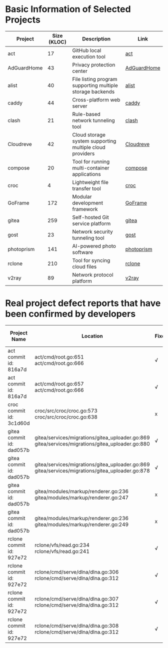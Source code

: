 # Basic Information of Selected Projects

| Project       | Size (KLOC) | Description                                                | Link
|---------------|-------------|------------------------------------------------------------|--------------------------------------|
| act           | 17          | GitHub local execution tool                                | [act](https://github.com/nektos/act) |
| AdGuardHome   | 43          | Privacy protection center                                  | [AdGuardHome](https://github.com/AdguardTeam/AdGuardHome) |
| alist         | 40          | File listing program supporting multiple storage backends  | [alist](https://github.com/alist-org/alist) | 
| caddy         | 44          | Cross-platform web server                                  | [caddy](https://github.com/caddyserver/caddy) |
| clash         | 21          | Rule-based network tunneling tool                          | [clash](https://github.com/Dreamacro/clash) |
| Cloudreve     | 42          | Cloud storage system supporting multiple cloud providers   | [Cloudreve](https://github.com/cloudreve/Cloudreve) |
| compose       | 20          | Tool for running multi-container applications              | [compose](https://github.com/docker/compose) |
| croc          | 4           | Lightweight file transfer tool                             | [croc](https://github.com/schollz/croc) |
| GoFrame       | 172         | Modular development framework                              | [GoFrame](https://github.com/gogf/gf) |
| gitea         | 259         | Self-hosted Git service platform                           | [gitea](https://github.com/go-gitea/gitea) |
| gost          | 23          | Network security tunneling tool                            | [gost](https://github.com/ginuerzh/gost) |
| photoprism    | 141         | AI-powered photo software                                  | [photoprism](https://github.com/photoprism/photoprism) |
| rclone        | 210         | Tool for syncing cloud files                               | [rclone](https://github.com/rclone/rclone) |
| v2ray         | 89          | Network protocol platform                                  | [v2ray](https://github.com/v2fly/v2ray-core) |

# Real project defect reports that have been confirmed by developers

| Project Name | Location                                                                                  | Fixed | Defect Report Link                                        |
|--------------|-------------------------------------------------------------------------------------------|-------|-----------------------------------------------------------|
| act <br> commit id: 816a7d      |   act/cmd/root.go:651 <br> act/cmd/root.go:666                        | √     | [#1741](https://github.com/nektos/act/issues/1741)          |
| act <br> commit id: 816a7d      |   act/cmd/root.go:657 <br> act/cmd/root.go:666                        | √     | [#1741](https://github.com/nektos/act/issues/1741)          |
| croc <br> commit id: 3c1d60d    |   croc/src/croc/croc.go:573 <br> croc/src/croc/croc.go:638           | x     | [#567](https://github.com/schollz/croc/issues/567)         |
| gitea <br> commit id: dad057b   |   gitea/services/migrations/gitea_uploader.go:869 <br> gitea/services/migrations/gitea_uploader.go:880 | √     | Email report                                              |
| gitea <br> commit id: dad057b   |   gitea/services/migrations/gitea_uploader.go:869 <br> gitea/services/migrations/gitea_uploader.go:878 | √     | Email report                                              |
| gitea <br> commit id: dad057b   |   gitea/modules/markup/renderer.go:236 <br> gitea/modules/markup/renderer.go:247 | x     | Email report                                              |
| gitea <br> commit id: dad057b   |   gitea/modules/markup/renderer.go:236 <br> gitea/modules/markup/renderer.go:249 | x     | Email report                                              |
| rclone <br> commit id: 927e72   |   rclone/vfs/read.go:234 <br> rclone/vfs/read.go:241                 | √     | [#6962](https://github.com/rclone/rclone/issues/6962)       |
| rclone <br> commit id: 927e72   |   rclone/cmd/serve/dlna/dlna.go:306 <br> rclone/cmd/serve/dlna/dlna.go:312 | √     | [#6962](https://github.com/rclone/rclone/issues/6962)       |
| rclone <br> commit id: 927e72   |   rclone/cmd/serve/dlna/dlna.go:307 <br> rclone/cmd/serve/dlna/dlna.go:312 | √     | [#6962](https://github.com/rclone/rclone/issues/6962)       |
| rclone <br> commit id: 927e72   |   rclone/cmd/serve/dlna/dlna.go:308 <br> rclone/cmd/serve/dlna/dlna.go:312 | √     | [#6962](https://github.com/rclone/rclone/issues/6962)       |
